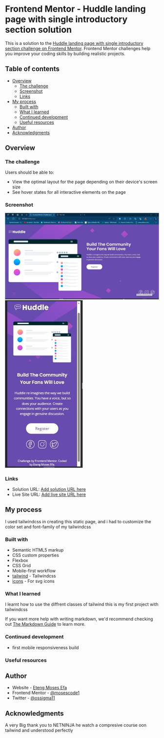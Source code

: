 # Frontend Mentor - Huddle landing page with single introductory section solution

This is a solution to the [Huddle landing page with single introductory section challenge on Frontend Mentor](https://www.frontendmentor.io/challenges/huddle-landing-page-with-a-single-introductory-section-B_2Wvxgi0). Frontend Mentor challenges help you improve your coding skills by building realistic projects.

## Table of contents

- [Overview](#overview)
  - [The challenge](#the-challenge)
  - [Screenshot](#screenshot)
  - [Links](#links)
- [My process](#my-process)
  - [Built with](#built-with)
  - [What I learned](#what-i-learned)
  - [Continued development](#continued-development)
  - [Useful resources](#useful-resources)
- [Author](#author)
- [Acknowledgments](#acknowledgments)

## Overview

### The challenge

Users should be able to:

- View the optimal layout for the page depending on their device's screen size
- See hover states for all interactive elements on the page

### Screenshot

![](/design/SharedScreenshot.jpg)
![](/design/SharedScreenshot2.jpg)

### Links

- Solution URL: [Add solution URL here](https://your-solution-url.com)
- Live Site URL: [Add live site URL here](https://your-live-site-url.com)

## My process

I used tailwindcss in creating this static page, and i had to customize the color set and font-family of my tailwindcss

### Built with

- Semantic HTML5 markup
- CSS custom properties
- Flexbox
- CSS Grid
- Mobile-first workflow
- [tailwind](https://tailwindcss.com/) - Tailwindcss
- [icons](https://icon8.com) - For svg icons

### What I learned

I learnt how to use the diffrent classes of tailwind this is my first project with tailwindcss

If you want more help with writing markdown, we'd recommend checking out [The Markdown Guide](https://www.markdownguide.org/) to learn more.

### Continued development

- first mobile responsiveness build

### Useful resources

## Author

- Website - [Eteng Moses Efa](https://www.your-site.com)
- Frontend Mentor - [@mosescode1](https://www.frontendmentor.io/profile/mosescode1)
- Twitter - [@ossigma11](https://twitter.com/ossigma11)

## Acknowledgments

A very Big thank you to NETNINJA he watch a compresive course oon tailwind and understood perfectly
